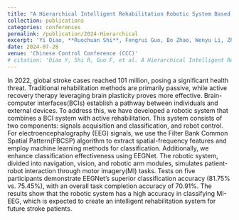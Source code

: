 ```yaml
---
title: "A Hierarchical Intelligent Rehabilitation Robotic System Based on MI-EEG"
collection: publications
categories: conferences
permalink: /publication/2024-Hierarchical
excerpt: 'Yi Qiao, **Ruochuan Shi**, Fengrui Guo, Bo Zhao, Wenyu Li, Zhongxin Liu, Feng Duan'
date: 2024-07-28
venue: 'Chinese Control Conference (CCC)'
# citation: 'Qiao Y, Shi R, Guo F, et al. A Hierarchical Intelligent Rehabilitation Robotic System Based on MI-EEG[C]//2024 43rd Chinese Control Conference (CCC). IEEE, 2024: 3389-3394.'
---
```


In 2022, global stroke cases reached 101 million, posing a significant health threat. Traditional rehabilitation methods are primarily passive, while active recovery therapy leveraging brain plasticity proves more effective. Brain-computer interfaces(BCIs) establish a pathway between individuals and external devices. To address this, we have developed a robotic system that combines a BCI system with active rehabilitation. This system consists of two components: signals acquisition and classification, and robot control. For electroencephalography (EEG) signals, we use the Filter Bank Common Spatial Pattern(FBCSP) algorithm to extract spatial-frequency features and employ machine learning methods for classification. Additionally, we enhance classification effectiveness using EEGNet. The robotic system, divided into navigation, vision, and robotic arm modules, simulates patient-robot interaction through motor imagery(MI) tasks. Tests on five participants demonstrate EEGNet’s superior classification accuracy (81.75% vs. 75.45%), with an overall task completion accuracy of 70.91%. The results show that the robotic system has a high accuracy in classifying MI-EEG, which is expected to create an intelligent rehabilitation system for future stroke patients.